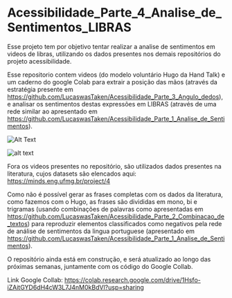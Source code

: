 # Acessibilidade_Parte_4_Analise_de_Sentimentos_LIBRAS

Esse projeto tem por objetivo tentar realizar a analise de sentimentos em videos de libras, utilizando os dados presentes nos demais repositórios do projeto acessibilidade.

Esse repositorio contem videos (do modelo voluntário Hugo da Hand Talk) e um caderno do google Colab para extrair a posição das mãos (através da estratégia presente em https://github.com/LucaswasTaken/Acessibilidade_Parte_3_Angulo_dedos), e analisar os sentimentos destas expressões em LIBRAS (através de uma rede similar ao apresentado em https://github.com/LucaswasTaken/Acessibilidade_Parte_1_Analise_de_Sentimentos).

![Alt Text](https://miro.medium.com/max/655/1*IUyiGzUz6h8hdnCpooKfhQ.gif)

![alt text](https://miro.medium.com/max/299/1*ZlQgzLSAiJXtNE35fckIzg.png)



Fora os videos presentes no repositório, são utilizados dados presentes na literatura, cujos datasets são elencados aqui:
https://minds.eng.ufmg.br/project/4

Como não é possível gerar as frases completas com os dados da literatura, como fazemos com o Hugo, as frases são divididas em mono, bi e trigramas  (usando combinações de palavras como apresentadas em https://github.com/LucaswasTaken/Acessibilidade_Parte_2_Combinacao_de_textos) para reproduzir elementos classificados como negativos pela rede de análise de sentimentos da lingua portuguese (apresentado em https://github.com/LucaswasTaken/Acessibilidade_Parte_1_Analise_de_Sentimentos).

O repositório ainda está em construção, e será atualizado ao longo das próximas semanas, juntamente com os código do Google Collab.

Link Google Collab: https://colab.research.google.com/drive/1Hsfo-iZAitGYD6dH4cW3L7J4nM0kBdVl?usp=sharing
